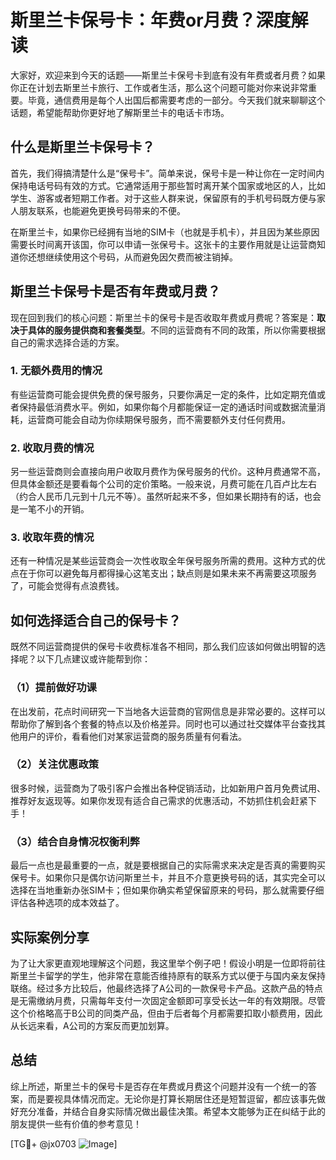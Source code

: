 # 斯里兰卡保号卡：年费or月费？深度解读

大家好，欢迎来到今天的话题——斯里兰卡保号卡到底有没有年费或者月费？如果你正在计划去斯里兰卡旅行、工作或者生活，那么这个问题可能对你来说非常重要。毕竟，通信费用是每个人出国后都需要考虑的一部分。今天我们就来聊聊这个话题，希望能帮助你更好地了解斯里兰卡的电话卡市场。

## 什么是斯里兰卡保号卡？

首先，我们得搞清楚什么是“保号卡”。简单来说，保号卡是一种让你在一定时间内保持电话号码有效的方式。它通常适用于那些暂时离开某个国家或地区的人，比如学生、游客或者短期工作者。对于这些人群来说，保留原有的手机号码既方便与家人朋友联系，也能避免更换号码带来的不便。

在斯里兰卡，如果你已经拥有当地的SIM卡（也就是手机卡），并且因为某些原因需要长时间离开该国，你可以申请一张保号卡。这张卡的主要作用就是让运营商知道你还想继续使用这个号码，从而避免因欠费而被注销掉。

## 斯里兰卡保号卡是否有年费或月费？

现在回到我们的核心问题：斯里兰卡的保号卡是否收取年费或月费呢？答案是：**取决于具体的服务提供商和套餐类型**。不同的运营商有不同的政策，所以你需要根据自己的需求选择合适的方案。

### 1. 无额外费用的情况
有些运营商可能会提供免费的保号服务，只要你满足一定的条件，比如定期充值或者保持最低消费水平。例如，如果你每个月都能保证一定的通话时间或数据流量消耗，运营商可能会自动为你续期保号服务，而不需要额外支付任何费用。

### 2. 收取月费的情况
另一些运营商则会直接向用户收取月费作为保号服务的代价。这种月费通常不高，但具体金额还是要看每个公司的定价策略。一般来说，月费可能在几百卢比左右（约合人民币几元到十几元不等）。虽然听起来不多，但如果长期持有的话，也会是一笔不小的开销。

### 3. 收取年费的情况
还有一种情况是某些运营商会一次性收取全年保号服务所需的费用。这种方式的优点在于你可以避免每月都得操心这笔支出；缺点则是如果未来不再需要这项服务了，可能会觉得有点浪费钱。

## 如何选择适合自己的保号卡？

既然不同运营商提供的保号卡收费标准各不相同，那么我们应该如何做出明智的选择呢？以下几点建议或许能帮到你：

### （1）提前做好功课
在出发前，花点时间研究一下当地各大运营商的官网信息是非常必要的。这样可以帮助你了解到各个套餐的特点以及价格差异。同时也可以通过社交媒体平台查找其他用户的评价，看看他们对某家运营商的服务质量有何看法。

### （2）关注优惠政策
很多时候，运营商为了吸引客户会推出各种促销活动，比如新用户首月免费试用、推荐好友返现等。如果你发现有适合自己需求的优惠活动，不妨抓住机会赶紧下手！

### （3）结合自身情况权衡利弊
最后一点也是最重要的一点，就是要根据自己的实际需求来决定是否真的需要购买保号卡。如果你只是偶尔访问斯里兰卡，并且不介意更换号码的话，其实完全可以选择在当地重新办张SIM卡；但如果你确实希望保留原来的号码，那么就需要仔细评估各种选项的成本效益了。

## 实际案例分享

为了让大家更直观地理解这个问题，我这里举个例子吧！假设小明是一位即将前往斯里兰卡留学的学生，他非常在意能否维持原有的联系方式以便于与国内亲友保持联络。经过多方比较后，他最终选择了A公司的一款保号卡产品。这款产品的特点是无需缴纳月费，只需每年支付一次固定金额即可享受长达一年的有效期限。尽管这个价格略高于B公司的同类产品，但由于后者每个月都需要扣取小额费用，因此从长远来看，A公司的方案反而更加划算。

## 总结

综上所述，斯里兰卡的保号卡是否存在年费或月费这个问题并没有一个统一的答案，而是要视具体情况而定。无论你是打算长期居住还是短暂逗留，都应该事先做好充分准备，并结合自身实际情况做出最佳决策。希望本文能够为正在纠结于此的朋友提供一些有价值的参考意见！

[TG💪+ @jx0703 ![Image](https://github.com/user-attachments/assets/dbca1d08-cadb-493c-b0ec-ad6f7a83f270)]